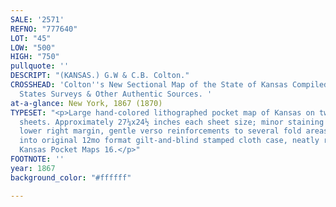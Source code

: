```yaml
---
SALE: '2571'
REFNO: "777640"
LOT: "45"
LOW: "500"
HIGH: "750"
pullquote: ''
DESCRIPT: "(KANSAS.) G.W & C.B. Colton."
CROSSHEAD: 'Colton''s New Sectional Map of the State of Kansas Compiled from the United
  States Surveys & Other Authentic Sources. '
at-a-glance: New York, 1867 (1870)
TYPESET: "<p>Large hand-colored lithographed pocket map of Kansas on two unjoined
  sheets. Approximately 27¼x24½ inches each sheet size; minor staining and wear to
  lower right margin, gentle verso reinforcements to several fold areas; loosely inserted
  into original 12mo format gilt-and-blind stamped cloth case, neatly rebacked. Heaston,
  Kansas Pocket Maps 16.</p>"
FOOTNOTE: ''
year: 1867
background_color: "#ffffff"

---
```

